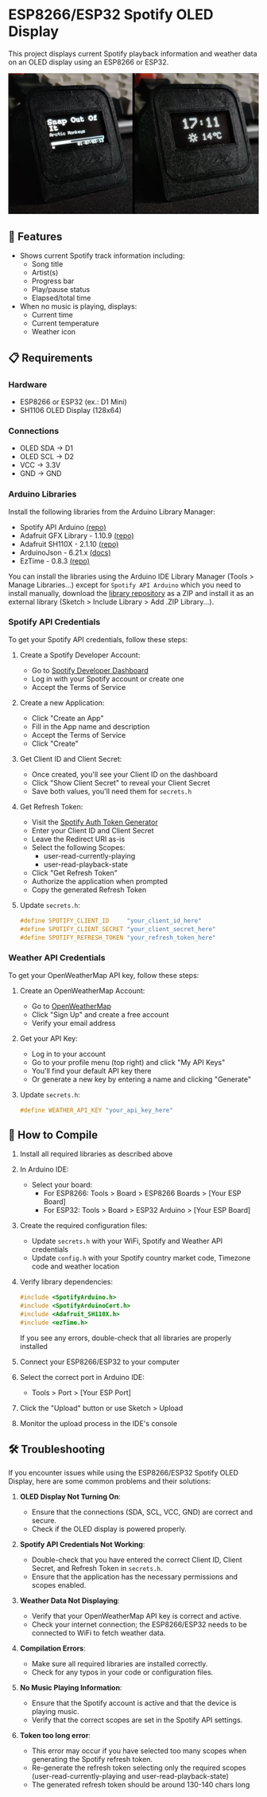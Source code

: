# ESP8266/ESP32 Spotify OLED Display

This project displays current Spotify playback information and weather data on an OLED display using an ESP8266 or ESP32.

![Spotify OLED Display](images/esp-spotify-oled.png)


## 🎵 Features

- Shows current Spotify track information including:
  - Song title
  - Artist(s)
  - Progress bar
  - Play/pause status
  - Elapsed/total time
- When no music is playing, displays:
  - Current time
  - Current temperature
  - Weather icon

## 📋 Requirements

### Hardware
- ESP8266 or ESP32 (ex.: D1 Mini)
- SH1106 OLED Display (128x64)

### Connections
- OLED SDA -> D1
- OLED SCL -> D2
- VCC -> 3.3V
- GND -> GND

### Arduino Libraries
Install the following libraries from the Arduino Library Manager:

- Spotify API Arduino [(repo)](https://github.com/witnessmenow/spotify-api-arduino.git)
- Adafruit GFX Library - 1.10.9 [(repo)](https://github.com/adafruit/Adafruit-GFX-Library)
- Adafruit SH110X - 2.1.10 [(repo)](https://github.com/adafruit/Adafruit_SH110X.git)
- ArduinoJson - 6.21.x [(docs)](https://arduinojson.org/v6/doc/installation/)
- EzTime - 0.8.3 [(repo)](https://github.com/ropg/ezTime)

You can install the libraries using the Arduino IDE Library Manager (Tools > Manage Libraries...) except for `Spotify API Arduino` which you need to install manually, download the [library repository](https://github.com/witnessmenow/spotify-api-arduino.git) as a ZIP and install it as an external library (Sketch > Include Library > Add .ZIP Library...).

### Spotify API Credentials

To get your Spotify API credentials, follow these steps:

1. Create a Spotify Developer Account:
   - Go to [Spotify Developer Dashboard](https://developer.spotify.com/dashboard)
   - Log in with your Spotify account or create one
   - Accept the Terms of Service

2. Create a new Application:
   - Click "Create an App" 
   - Fill in the App name and description
   - Accept the Terms of Service
   - Click "Create"

3. Get Client ID and Client Secret:
   - Once created, you'll see your Client ID on the dashboard
   - Click "Show Client Secret" to reveal your Client Secret
   - Save both values, you'll need them for `secrets.h`

4. Get Refresh Token:
   - Visit the [Spotify Auth Token Generator](https://spotify-refresh-token-generator.netlify.app/)
   - Enter your Client ID and Client Secret
   - Leave the Redirect URI as-is
   - Select the following Scopes:
      - user-read-currently-playing
      - user-read-playback-state
   - Click "Get Refresh Token"
   - Authorize the application when prompted
   - Copy the generated Refresh Token

5. Update `secrets.h`:
   ```cpp
   #define SPOTIFY_CLIENT_ID     "your_client_id_here"
   #define SPOTIFY_CLIENT_SECRET "your_client_secret_here" 
   #define SPOTIFY_REFRESH_TOKEN "your_refresh_token_here"
   ```

### Weather API Credentials

To get your OpenWeatherMap API key, follow these steps:

1. Create an OpenWeatherMap Account:
   - Go to [OpenWeatherMap](https://openweathermap.org/)
   - Click "Sign Up" and create a free account
   - Verify your email address

2. Get your API Key:
   - Log in to your account
   - Go to your profile menu (top right) and click "My API Keys"
   - You'll find your default API key there
   - Or generate a new key by entering a name and clicking "Generate"

3. Update `secrets.h`:
   ```cpp
   #define WEATHER_API_KEY "your_api_key_here"
   ```

## 🔧 How to Compile

1. Install all required libraries as described above

2. In Arduino IDE:
   - Select your board:
     - For ESP8266: Tools > Board > ESP8266 Boards > [Your ESP Board]
     - For ESP32: Tools > Board > ESP32 Arduino > [Your ESP Board]

3. Create the required configuration files:
   - Update `secrets.h` with your WiFi, Spotify and Weather API credentials
   - Update `config.h` with your Spotify country market code, Timezone code and weather location

4. Verify library dependencies:
   ```cpp
   #include <SpotifyArduino.h>
   #include <SpotifyArduinoCert.h>
   #include <Adafruit_SH110X.h>
   #include <ezTime.h>
   ```
   If you see any errors, double-check that all libraries are properly installed

5. Connect your ESP8266/ESP32 to your computer

6. Select the correct port in Arduino IDE:
   - Tools > Port > [Your ESP Port]

7. Click the "Upload" button or use Sketch > Upload

8. Monitor the upload process in the IDE's console

## 🛠️ Troubleshooting

If you encounter issues while using the ESP8266/ESP32 Spotify OLED Display, here are some common problems and their solutions:

1. **OLED Display Not Turning On**:
   - Ensure that the connections (SDA, SCL, VCC, GND) are correct and secure.
   - Check if the OLED display is powered properly.

2. **Spotify API Credentials Not Working**:
   - Double-check that you have entered the correct Client ID, Client Secret, and Refresh Token in `secrets.h`.
   - Ensure that the application has the necessary permissions and scopes enabled.

3. **Weather Data Not Displaying**:
   - Verify that your OpenWeatherMap API key is correct and active.
   - Check your internet connection; the ESP8266/ESP32 needs to be connected to WiFi to fetch weather data.

4. **Compilation Errors**:
   - Make sure all required libraries are installed correctly.
   - Check for any typos in your code or configuration files.

5. **No Music Playing Information**:
   - Ensure that the Spotify account is active and that the device is playing music.
   - Verify that the correct scopes are set in the Spotify API settings.

6. **Token too long error**:
   - This error may occur if you have selected too many scopes when generating the Spotify refresh token.
   - Re-generate the refresh token selecting only the required scopes (user-read-currently-playing and user-read-playback-state)
   - The generated refresh token should be around 130-140 chars long
